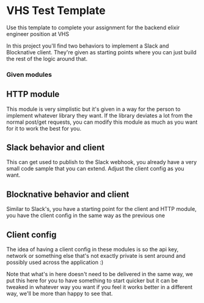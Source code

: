 # VHS Test Template

Use this template to complete your assignment for the backend elixir engineer position at VHS

In this project you'll find two behaviors to implement a Slack and Blocknative client. They're given as starting points where you can just build the rest of the logic around that.

### Given modules

## HTTP module

This module is very simplistic but it's given in a way for the person to implement whatever library they want. If the library deviates a lot from the normal post/get requests, you can modify this module as much as you want for it to work the best for you.

## Slack behavior and client

This can get used to publish to the Slack webhook, you already have a very small code sample that you can extend. Adjust the client config as you want.

## Blocknative behavior and client

Similar to Slack's, you have a starting point for the client and HTTP module, you have the client config in the same way as the previous one

## Client config

The idea of having a client config in these modules is so the api key, network or something else that's not exactly private is sent around and possibly used across the application :)

Note that what's in here doesn't need to be delivered in the same way, we put this here for you to have something to start quicker but it can be tweaked in whatever way you want if you feel it works better in a different way, we'll be more than happy to see that.

